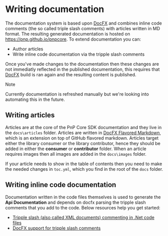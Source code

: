 # Writing documentation

The documentation system is based upon [DocFX](https://dotnet.github.io/docfx/) and combines inline code comments (the so called triple slash comments) with articles written in MD format. The resulting generated documentation is hosted on https://pnp.github.io/pnpcore. To extend documentation you can:

- Author articles 
- Write inline code documentation via the tripple slash comments

Once you've made changes to the documentation then these changes are not immediatly reflected in the published documentation, this requires that [DocFX](https://dotnet.github.io/docfx/) build is ran again and the resulting content is published.

> [!Note]
> Currently documentation is refreshed manually but we're looking into automating this in the future.

## Writing articles

Articles are at the core of the PnP Core SDK documentation and they live in the `docs\articles` folder. Articles are written in [DocFX Flavored Markdown](https://dotnet.github.io/docfx/spec/docfx_flavored_markdown.html?tabs=tabid-1%2Ctabid-a), which is an extension on top of GitHub flavored markdown. Articles target either the library consumer or the library contributor, hence they should be added in either the **consumer** or **contributor** folder. When an article requires images then all images are added in the `docs\images` folder.

If your article needs to show in the table of contents then you need to make the needed changes in `toc.yml`, which you find in the root of the `docs` folder.

## Writing inline code documentation

Documentation written in the code files themselves is used to generate the **Api Documentation** and depends on docfx parsing the tripple slash comments that you add to the code. Below resources help you get started:

- [Tripple slash (also called XML documents) commenting in .Net code files](https://docs.microsoft.com/en-us/dotnet/csharp/programming-guide/xmldoc/)
- [DocFX support for tripple slash comments](https://dotnet.github.io/docfx/spec/triple_slash_comments_spec.html)
